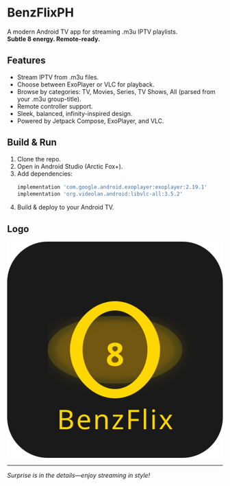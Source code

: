 # BenzFlixPH

A modern Android TV app for streaming .m3u IPTV playlists.  
**Subtle 8 energy. Remote-ready.**

## Features
- Stream IPTV from .m3u files.
- Choose between ExoPlayer or VLC for playback.
- Browse by categories: TV, Movies, Series, TV Shows, All (parsed from your .m3u group-title).
- Remote controller support.
- Sleek, balanced, infinity-inspired design.
- Powered by Jetpack Compose, ExoPlayer, and VLC.

## Build & Run

1. Clone the repo.
2. Open in Android Studio (Arctic Fox+).
3. Add dependencies:
   ```gradle
   implementation 'com.google.android.exoplayer:exoplayer:2.19.1'
   implementation 'org.videolan.android:libvlc-all:3.5.2'
   ```
4. Build & deploy to your Android TV.

## Logo

![BenzFlix Logo](app/src/main/res/drawable/benzflix_logo.svg)

---

*Surprise is in the details—enjoy streaming in style!*
